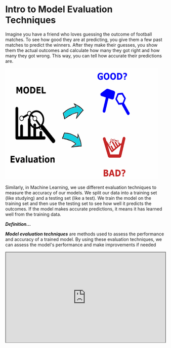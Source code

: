 # Intro to Model Evaluation Techniques

Imagine you have a friend who loves guessing the outcome of football matches. To see how good they are at predicting, you give them a few past matches to predict the winners. After they make their guesses, you show them the actual outcomes and calculate how many they got right and how many they got wrong. This way, you can tell how accurate their predictions are.

<img src="./model-evaluation/model-evaluation.png" alt="model-evaluation.jpeg" width="96%" height="350px">

Similarly, in Machine Learning, we use different evaluation techniques to measure the accuracy of our models. We split our data into a training set (like studying) and a testing set (like a test). We train the model on the training set and then use the testing set to see how well it predicts the outcomes. If the model makes accurate predictions, it means it has learned well from the training data.

<aside>

**_Definition..._**

**_Model evaluation techniques_** are methods used to assess the performance and accuracy of a trained model. By using these evaluation techniques, we can assess the model's performance and make improvements if needed
</aside>

<div style="position: relative; padding-bottom: 56.25%; height: 0;"><iframe src="https://www.youtube.com/embed/LbX4X71-TFI" title="Machine Learning" frameborder="0" allow="accelerometer; autoplay; clipboard-write; encrypted-media; gyroscope; picture-in-picture" allowfullscreen style="position: absolute; top: 0; left: 0; width: 100%; height: 100%; border: 2px solid grey;"></iframe></div>